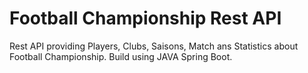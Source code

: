 # Football Championship Rest API

Rest API providing Players, Clubs, Saisons, Match ans Statistics about Football Championship. Build using JAVA Spring Boot.